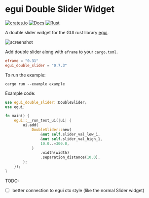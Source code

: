 # egui Double Slider Widget

[![crates.io](https://img.shields.io/crates/v/egui_double_slider.svg)](https://crates.io/crates/egui_double_slider)
[![Docs](https://docs.rs/egui_double_slider/badge.svg)](https://docs.rs/egui_double_slider)
[![Rust](https://github.com/hacknus/egui_double_slider/actions/workflows/rust.yml/badge.svg)](https://github.com/hacknus/egui_double_slider/actions/workflows/rust.yml)

A double slider widget for the GUI rust library [egui](https://github.com/emilk/egui).

![screenshot](screenshot.png)

Add double slider along with `eframe` to your `cargo.toml`.

```toml
eframe = "0.31"
egui_double_slider = "0.7.3"
```

To run the example:
```shell
cargo run --example example
```

Example code:

```rust
use egui_double_slider::DoubleSlider;
use egui;

fn main() {
    egui::__run_test_ui(|ui| {
        ui.add(
            DoubleSlider::new(
                &mut self.slider_val_low_1,
                &mut self.slider_val_high_1,
                10.0..=300.0,
            )
                .width(width)
                .separation_distance(10.0),
        );
    });
}
```

TODO:

- [ ] better connection to egui ctx style (like the normal Slider widget)
